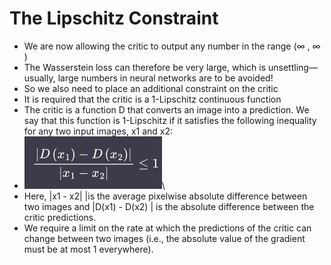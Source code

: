 # The Lipschitz Constraint

* We are now allowing the critic to output any number in the range (∞ , ∞ )
* The Wasserstein loss can therefore be very large, which is unsettling—usually, large numbers in neural networks are to be avoided!
* So we also need to place an additional constraint on the critic
* It is required that the critic is a 1-Lipschitz continuous function
* The critic is a function D that converts an image into a prediction. We say that this function is 1-Lipschitz if it satisfies the following inequality for any two input images, x1 and x2:
* ![](<../../.gitbook/assets/image (2) (1) (1) (1) (1) (1) (1) (1) (1) (1) (1).png>)\\
* Here, |x1 - x2| |is the average pixelwise absolute difference between two images and |D(x1) - D(x2) | is the absolute difference between the critic predictions.
* We require a limit on the rate at which the predictions of the critic can change between two images (i.e., the absolute value of the gradient must be at most 1 everywhere).
